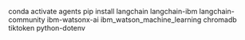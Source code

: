 

conda activate agents
pip install langchain langchain-ibm langchain-community ibm-watsonx-ai ibm_watson_machine_learning chromadb tiktoken python-dotenv